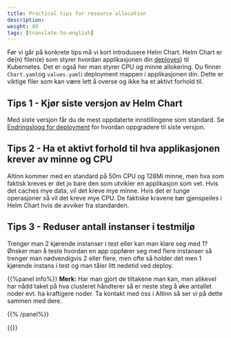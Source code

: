 ```yaml
---
title: Practical tips for resource allocation
description: 
weight: 40
tags: [translate-to-english]
---
```


Før vi går på konkrete tips må vi kort introdusere Helm Chart. Helm Chart er de(n) filen(e) som styrer hvordan applikasjonen din [deployes](/altinn-studio/v8/reference/configuration/deployment/)) til Kubernetes. Det er også her man styrer CPU og minne allokering. Du finner `Chart.yaml`og `values.yaml`i deployment mappen i applikasjonen din. Dette er viktige filer som kan være lett å overse og ikke ha et aktivt forhold til.

## Tips 1 - Kjør siste versjon av Helm Chart
Med siste versjon får du de mest oppdaterte innstillingene som standard. Se [Endringslogg for deployment](/community/changelog/deployment/) for hvordan oppgradere til siste versjon.

## Tips 2 - Ha et aktivt forhold til hva applikasjonen krever av minne og CPU
Altinn kommer med en standard på 50m CPU og 128Mi minne, men hva som faktisk kreves er det jo bare den som utvikler en applikasjon som vet. Hvis det caches mye data, vil det kreve mye minne. Hvis det er tunge operasjoner så vil det kreve mye CPU. De faktiske kravene bør gjenspeiles i Helm Chart hvis de avviker fra standarden.

## Tips 3 - Reduser antall instanser i testmiljø
Trenger man 2 kjørende instanser i test eller kan man klare seg med 1? Ønsker man å teste hvordan en app oppfører seg med flere instanser så trenger man nødvendigvis 2 eller flere, men ofte så holder det men 1 kjørende instans i test og man tåler litt nedetid ved deploy.

{{%panel info%}}
**Merk:** Har man gjort de tiltakene man kan, men alikevel har nådd taket på hva clusteret håndterer så er neste steg å øke antallet noder evt. ha kraftigere noder. Ta kontakt med oss i Altinn så ser vi på dette sammen med dere.

{{% /panel%}}

{{<children />}}
